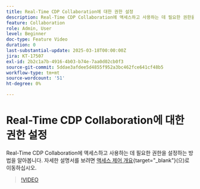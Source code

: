```yaml
---
title: Real-Time CDP Collaboration에 대한 권한 설정
description: Real-Time CDP Collaboration에 액세스하고 사용하는 데 필요한 권한을 설정하는 방법을 알아봅니다
feature: Collaboration
role: Admin, User
level: Beginner
doc-type: Feature Video
duration: 0
last-substantial-update: 2025-03-18T00:00:00Z
jira: KT-17507
exl-id: 2b2c1a7b-4916-4b03-b74e-7aa0d02cb0f3
source-git-commit: 5ddae3afdee5d4855f952a3bc462fce641cf48b5
workflow-type: tm+mt
source-wordcount: '51'
ht-degree: 0%

---
```


# Real-Time CDP Collaboration에 대한 권한 설정

Real-Time CDP Collaboration에 액세스하고 사용하는 데 필요한 권한을 설정하는 방법을 알아봅니다. 자세한 설명서를 보려면 [액세스 제어 개요](https://experienceleague.adobe.com/ko/docs/real-time-cdp-collaboration/using/permissions/overview){target="_blank"}(으)로 이동하십시오.

>[!VIDEO](https://video.tv.adobe.com/v/3452216/?learn=on&enablevpops)

